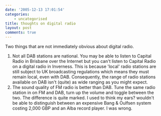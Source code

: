 ```yaml
---
date: '2005-12-13 17:01:54'
categories:
    - uncategorised
title: thoughts on digital radio
layout: post
comments: true
---
```

Two things that are not immediately obvious about digital radio.

1.  Not all DAB stations are national. You may be able to listen to
    Capital Radio in Brisbane over the Internet but you can't listen to
    Capital Radio on a digital radio in Inverness. This is because
    'local' radio stations are still subject to UK broadcasting
    regulations which means they must remain local, even with DAB.
    Consequently, the range of radio stations available on DAB isn't
    (quite) as wide ranging as you might expect.
2.  The sound quality of FM radio is better than DAB. Tune the same
    radio station in on FM and DAB, turn up the volume and toggle
    between the two. The difference is quite marked. I used to think my
    ears? wouldn't be able to distinguish between an expensive Bang &
    Oulfsen system costing 2,000 GBP and an Alba record player. I was
    wrong.

